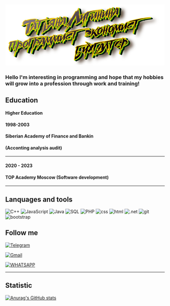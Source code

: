 [![Header](https://github.com/moerstany/moerstany/blob/main/20221130_155952.png)](https://novosibirsk.hh.ru/applicant/resumes)
---

### Hеllo I'm interesting in programming and hope that my hobbies will grow into a profession through work and training!
## Education   
#### Higher Education
#### 1998-2003
#### Siberian Academy of Finance and Bankin
 #### (Аcconting analysis audit)
 ---
 #### 2020 - 2023
#### TOP Academy Moscow (Software development) 
---

## Lanquages and tools

![C++](https://img.shields.io/badge/-C%23-696969?style=for-the-badge&logo=C%2b%2b&logoColor=6296CC)
![JavaScript](https://img.shields.io/badge/-JavaScript-696969?style=for-the-badge&logo=JavaScript&logoColor=FFFF00)
![Java](https://img.shields.io/badge/-Java-696969?style=for-the-badge&logo=java&logoColor=00FF7F)
![SQL](https://img.shields.io/badge/-SQL-696969?style=for-the-badge&logo=mysql&logoColor=FFFF00)
![PHP](https://img.shields.io/badge/-php-696969?style=for-the-badge&logo=php&logoColor=00FF7F)
![css](https://img.shields.io/badge/-css-696969?style=for-the-badge&logo=css&logoColor=25D366)
![html](https://img.shields.io/badge/-html-696969?style=for-the-badge&logo=html&logoColor=FFFF00)
![.net](https://img.shields.io/badge/-.NetFramework-696969?style=for-the-badge&logo=.net&logoColor=00FF7F)
![git](https://img.shields.io/badge/-Github-696969?style=for-the-badge&logo=git&logoColor=FFA500)
![bootstrap](https://img.shields.io/badge/-Bootstrap-696969?style=for-the-badge&logo=bootstrap&logoColor=00FF7F)

## Follow me
[![Telegram](https://img.shields.io/badge/-Telegram-B0E0E6?style=for-the-badge&logo=telegram&logoColor=FFA500)](https://t.me/@Tatyanamoers)

[![Gmail](https://img.shields.io/badge/Gmail-D14836?style=for-the-badge&logo=gmail&logoColor=white)](https://mail.google.com/mail/u/0/?fs=1&to=moerstany@gmail.com&tf=cm)

[![WHATSAPP](https://img.shields.io/badge/WhatsApp-25D366?style=for-the-badge&logo=whatsapp&logoColor=white)](https://api.whatsapp.com/send?phone=+79137567540&text=Hi%20Ms.%20Tatyana) 

___
## Statistic
[![Anurag's GitHub stats](https://github-readme-stats.vercel.app/api?username=moerstany&show_icons=true&theme=merko)](https://github.com/anuraghazra/github-readme-stats)
